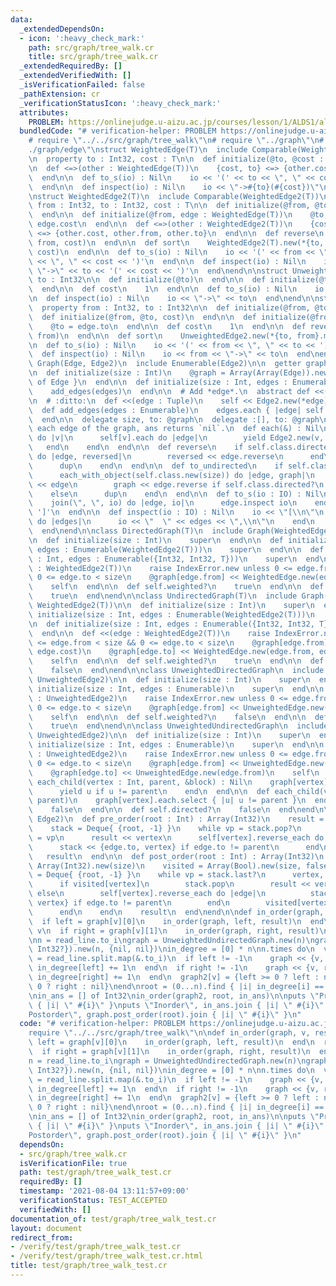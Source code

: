 ```yaml
---
data:
  _extendedDependsOn:
  - icon: ':heavy_check_mark:'
    path: src/graph/tree_walk.cr
    title: src/graph/tree_walk.cr
  _extendedRequiredBy: []
  _extendedVerifiedWith: []
  _isVerificationFailed: false
  _pathExtension: cr
  _verificationStatusIcon: ':heavy_check_mark:'
  attributes:
    PROBLEM: https://onlinejudge.u-aizu.ac.jp/courses/lesson/1/ALDS1/all/ALDS1_7_C
  bundledCode: "# verification-helper: PROBLEM https://onlinejudge.u-aizu.ac.jp/courses/lesson/1/ALDS1/all/ALDS1_7_C\n\
    # require \"../../src/graph/tree_walk\"\n# require \"../graph\"\n# require \"\
    ./graph/edge\"\nstruct WeightedEdge(T)\n  include Comparable(WeightedEdge(T))\n\
    \n  property to : Int32, cost : T\n\n  def initialize(@to, @cost : T)\n  end\n\
    \n  def <=>(other : WeightedEdge(T))\n    {cost, to} <=> {other.cost, other.to}\n\
    \  end\n\n  def to_s(io) : Nil\n    io << '(' << to << \", \" << cost << ')'\n\
    \  end\n\n  def inspect(io) : Nil\n    io << \"->#{to}(#{cost})\"\n  end\nend\n\
    \nstruct WeightedEdge2(T)\n  include Comparable(WeightedEdge2(T))\n\n  property\
    \ from : Int32, to : Int32, cost : T\n\n  def initialize(@from, @to, @cost : T)\n\
    \  end\n\n  def initialize(@from, edge : WeightedEdge(T))\n    @to, @cost = edge.to,\
    \ edge.cost\n  end\n\n  def <=>(other : WeightedEdge2(T))\n    {cost, from, to}\
    \ <=> {other.cost, other.from, other.to}\n  end\n\n  def reverse\n    WeightedEdge2(T).new(to,\
    \ from, cost)\n  end\n\n  def sort\n    WeightedEdge2(T).new(*{to, from}.minmax,\
    \ cost)\n  end\n\n  def to_s(io) : Nil\n    io << '(' << from << \", \" << to\
    \ << \", \" << cost << ')'\n  end\n\n  def inspect(io) : Nil\n    io << from <<\
    \ \"->\" << to << '(' << cost << ')'\n  end\nend\n\nstruct UnweightedEdge\n  property\
    \ to : Int32\n\n  def initialize(@to)\n  end\n\n  def initialize(@to, cost)\n\
    \  end\n\n  def cost\n    1\n  end\n\n  def to_s(io) : Nil\n    io << to\n  end\n\
    \n  def inspect(io) : Nil\n    io << \"->\" << to\n  end\nend\n\nstruct UnweightedEdge2\n\
    \  property from : Int32, to : Int32\n\n  def initialize(@from, @to)\n  end\n\n\
    \  def initialize(@from, @to, cost)\n  end\n\n  def initialize(@from, edge : UnweightedEdge)\n\
    \    @to = edge.to\n  end\n\n  def cost\n    1\n  end\n\n  def reverse\n    UnweightedEdge2.new(to,\
    \ from)\n  end\n\n  def sort\n    UnweightedEdge2.new(*{to, from}.minmax)\n  end\n\
    \n  def to_s(io) : Nil\n    io << '(' << from << \", \" << to << ')'\n  end\n\n\
    \  def inspect(io) : Nil\n    io << from << \"->\" << to\n  end\nend\n\nmodule\
    \ Graph(Edge, Edge2)\n  include Enumerable(Edge2)\n\n  getter graph : Array(Array(Edge))\n\
    \n  def initialize(size : Int)\n    @graph = Array(Array(Edge)).new(size) { []\
    \ of Edge }\n  end\n\n  def initialize(size : Int, edges : Enumerable)\n    initialize(size)\n\
    \    add_edges(edges)\n  end\n\n  # Add *edge*.\n  abstract def <<(edge : Edge2)\n\
    \n  # :ditto:\n  def <<(edge : Tuple)\n    self << Edge2.new(*edge)\n  end\n\n\
    \  def add_edges(edges : Enumerable)\n    edges.each { |edge| self << edge }\n\
    \  end\n\n  delegate size, to: @graph\n  delegate :[], to: @graph\n\n  # Yields\
    \ each edge of the graph, ans returns `nil`.\n  def each(&) : Nil\n    (0...size).each\
    \ do |v|\n      self[v].each do |edge|\n        yield Edge2.new(v, edge)\n   \
    \   end\n    end\n  end\n\n  def reverse\n    if self.class.directed?\n      each_with_object(self.class.new(size))\
    \ do |edge, reversed|\n        reversed << edge.reverse\n      end\n    else\n\
    \      dup\n    end\n  end\n\n  def to_undirected\n    if self.class.directed?\n\
    \      each_with_object(self.class.new(size)) do |edge, graph|\n        graph\
    \ << edge\n        graph << edge.reverse if self.class.directed?\n      end\n\
    \    else\n      dup\n    end\n  end\n\n  def to_s(io : IO) : Nil\n    io << '['\n\
    \    join(\", \", io) do |edge, io|\n      edge.inspect io\n    end\n    io <<\
    \ ']'\n  end\n\n  def inspect(io : IO) : Nil\n    io << \"[\\n\"\n    graph.each\
    \ do |edges|\n      io << \"  \" << edges << \",\\n\"\n    end\n    io << ']'\n\
    \  end\nend\n\nclass DirectedGraph(T)\n  include Graph(WeightedEdge(T), WeightedEdge2(T))\n\
    \n  def initialize(size : Int)\n    super\n  end\n\n  def initialize(size : Int,\
    \ edges : Enumerable(WeightedEdge2(T)))\n    super\n  end\n\n  def initialize(size\
    \ : Int, edges : Enumerable({Int32, Int32, T}))\n    super\n  end\n\n  def <<(edge\
    \ : WeightedEdge2(T))\n    raise IndexError.new unless 0 <= edge.from < size &&\
    \ 0 <= edge.to < size\n    @graph[edge.from] << WeightedEdge.new(edge.to, edge.cost)\n\
    \    self\n  end\n\n  def self.weighted?\n    true\n  end\n\n  def self.directed?\n\
    \    true\n  end\nend\n\nclass UndirectedGraph(T)\n  include Graph(WeightedEdge(T),\
    \ WeightedEdge2(T))\n\n  def initialize(size : Int)\n    super\n  end\n\n  def\
    \ initialize(size : Int, edges : Enumerable(WeightedEdge2(T)))\n    super\n  end\n\
    \n  def initialize(size : Int, edges : Enumerable({Int32, Int32, T}))\n    super\n\
    \  end\n\n  def <<(edge : WeightedEdge2(T))\n    raise IndexError.new unless 0\
    \ <= edge.from < size && 0 <= edge.to < size\n    @graph[edge.from] << WeightedEdge.new(edge.to,\
    \ edge.cost)\n    @graph[edge.to] << WeightedEdge.new(edge.from, edge.cost)\n\
    \    self\n  end\n\n  def self.weighted?\n    true\n  end\n\n  def self.directed?\n\
    \    false\n  end\nend\n\nclass UnweightedDirectedGraph\n  include Graph(UnweightedEdge,\
    \ UnweightedEdge2)\n\n  def initialize(size : Int)\n    super\n  end\n\n  def\
    \ initialize(size : Int, edges : Enumerable)\n    super\n  end\n\n  def <<(edge\
    \ : UnweightedEdge2)\n    raise IndexError.new unless 0 <= edge.from < size &&\
    \ 0 <= edge.to < size\n    @graph[edge.from] << UnweightedEdge.new(edge.to)\n\
    \    self\n  end\n\n  def self.weighted?\n    false\n  end\n\n  def self.directed?\n\
    \    true\n  end\nend\n\nclass UnweightedUndirectedGraph\n  include Graph(UnweightedEdge,\
    \ UnweightedEdge2)\n\n  def initialize(size : Int)\n    super\n  end\n\n  def\
    \ initialize(size : Int, edges : Enumerable)\n    super\n  end\n\n  def <<(edge\
    \ : UnweightedEdge2)\n    raise IndexError.new unless 0 <= edge.from < size &&\
    \ 0 <= edge.to < size\n    @graph[edge.from] << UnweightedEdge.new(edge.to)\n\
    \    @graph[edge.to] << UnweightedEdge.new(edge.from)\n    self\n  end\n\n  def\
    \ each_child(vertex : Int, parent, &block) : Nil\n    graph[vertex].each do |u|\n\
    \      yield u if u != parent\n    end\n  end\n\n  def each_child(vertex : Int,\
    \ parent)\n    graph[vertex].each.select { |u| u != parent }\n  end\n\n  def self.weighted?\n\
    \    false\n  end\n\n  def self.directed?\n    false\n  end\nend\n\nmodule Graph(Edge,\
    \ Edge2)\n  def pre_order(root : Int) : Array(Int32)\n    result = Array(Int32).new(size)\n\
    \    stack = Deque{ {root, -1} }\n    while vp = stack.pop?\n      vertex, parent\
    \ = vp\n      result << vertex\n      self[vertex].reverse_each do |edge|\n  \
    \      stack << {edge.to, vertex} if edge.to != parent\n      end\n    end\n \
    \   result\n  end\n\n  def post_order(root : Int) : Array(Int32)\n    result =\
    \ Array(Int32).new(size)\n    visited = Array(Bool).new(size, false)\n    stack\
    \ = Deque{ {root, -1} }\n    while vp = stack.last?\n      vertex, parent = vp\n\
    \      if visited[vertex]\n        stack.pop\n        result << vertex\n     \
    \ else\n        self[vertex].reverse_each do |edge|\n          stack << {edge.to,\
    \ vertex} if edge.to != parent\n        end\n        visited[vertex] = true\n\
    \      end\n    end\n    result\n  end\nend\n\ndef in_order(graph, v, result)\n\
    \  if left = graph[v][0]\n    in_order(graph, left, result)\n  end\n  result <<\
    \ v\n  if right = graph[v][1]\n    in_order(graph, right, result)\n  end\nend\n\
    \nn = read_line.to_i\ngraph = UnweightedUndirectedGraph.new(n)\ngraph2 = Array({Int32?,\
    \ Int32?}).new(n, {nil, nil})\nin_degree = [0] * n\nn.times do\n  v, left, right\
    \ = read_line.split.map(&.to_i)\n  if left != -1\n    graph << {v, left}\n   \
    \ in_degree[left] += 1\n  end\n  if right != -1\n    graph << {v, right}\n   \
    \ in_degree[right] += 1\n  end\n  graph2[v] = {left >= 0 ? left : nil, right >=\
    \ 0 ? right : nil}\nend\nroot = (0...n).find { |i| in_degree[i] == 0 }.not_nil!\n\
    \nin_ans = [] of Int32\nin_order(graph2, root, in_ans)\n\nputs \"Preorder\", graph.pre_order(root).join\
    \ { |i| \" #{i}\" }\nputs \"Inorder\", in_ans.join { |i| \" #{i}\" }\nputs \"\
    Postorder\", graph.post_order(root).join { |i| \" #{i}\" }\n"
  code: "# verification-helper: PROBLEM https://onlinejudge.u-aizu.ac.jp/courses/lesson/1/ALDS1/all/ALDS1_7_C\n\
    require \"../../src/graph/tree_walk\"\n\ndef in_order(graph, v, result)\n  if\
    \ left = graph[v][0]\n    in_order(graph, left, result)\n  end\n  result << v\n\
    \  if right = graph[v][1]\n    in_order(graph, right, result)\n  end\nend\n\n\
    n = read_line.to_i\ngraph = UnweightedUndirectedGraph.new(n)\ngraph2 = Array({Int32?,\
    \ Int32?}).new(n, {nil, nil})\nin_degree = [0] * n\nn.times do\n  v, left, right\
    \ = read_line.split.map(&.to_i)\n  if left != -1\n    graph << {v, left}\n   \
    \ in_degree[left] += 1\n  end\n  if right != -1\n    graph << {v, right}\n   \
    \ in_degree[right] += 1\n  end\n  graph2[v] = {left >= 0 ? left : nil, right >=\
    \ 0 ? right : nil}\nend\nroot = (0...n).find { |i| in_degree[i] == 0 }.not_nil!\n\
    \nin_ans = [] of Int32\nin_order(graph2, root, in_ans)\n\nputs \"Preorder\", graph.pre_order(root).join\
    \ { |i| \" #{i}\" }\nputs \"Inorder\", in_ans.join { |i| \" #{i}\" }\nputs \"\
    Postorder\", graph.post_order(root).join { |i| \" #{i}\" }\n"
  dependsOn:
  - src/graph/tree_walk.cr
  isVerificationFile: true
  path: test/graph/tree_walk_test.cr
  requiredBy: []
  timestamp: '2021-08-04 13:11:57+09:00'
  verificationStatus: TEST_ACCEPTED
  verifiedWith: []
documentation_of: test/graph/tree_walk_test.cr
layout: document
redirect_from:
- /verify/test/graph/tree_walk_test.cr
- /verify/test/graph/tree_walk_test.cr.html
title: test/graph/tree_walk_test.cr
---
```

